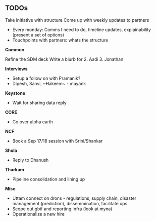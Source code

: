 ## TODOs

Take initiative with structure
Come up with weekly updates to partners 
* Every monday: Comms I need to do, timeline updates, explainability (present a set of options) 
* Touchpoints with partners: whats the structure

__Common__

Refine the SDM deck
Write a blurb for 
2. Aadi
3. Jonathan

__Interviews__

* Setup a follow on with Pramanik?
* Dipesh, Sanvi, ~Hakeem~ - mayank

__Keystone__

* Wait for sharing data reply 

__CORE__

* Go over alpha earth 

__NCF__

* Book a Sep 17/18 session with Srini/Shankar 

__Shola__

* Reply to Dhanush

__Tharkam__

* Pipeline consolidation and lining up 

__Misc__

* Uttam connect on drons - regulations, supply chain, disaster management (prediction), dissemmination, facilitate ops 
* Scope out gbif and reporting infra (look at myna) 
* Operationalize a new hire 





